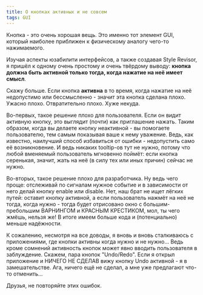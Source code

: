 ```yaml
---
title: О кнопках активных и не совсем
tags: GUI
---
```


Кнопка - это очень хорошая вещь. Это именно тот элемент GUI, который наиболее приближен к физическому аналогу чего-то нажимаемого.

Изучая аспекты юзабилити интерфейсов, а также создавая Style Revisor, я пришёл к одному очень простому и очень твёрдому выводу: **кнопка должна быть активной только тогда, когда нажатие на неё имеет смысл**.

Скажу больше. Если кнопка **активна** в то время, когда нажатие на неё недопустимо или бессмысленно - значит эта кнопка сделана плохо. Ужасно плохо. Отвратительно плохо. Хуже некуда.

Во-первых, такое решение плохо для пользователя. Если он видит активную кнопку, это выглядит (почти) как приглашение нажать. Таким образом, когда вы делаете кнопку неактивной - вы помогаете пользователю, тем самым показывая ваше к нему уважение. Ведь, как известно, наилучший способ избавиться от ошибки - недопустить само её возникновение. И ведь никаких tooltip-ов тут не нужно, потому что любой вменяемый пользователь мгновенно поймёт: если кнопка серенькая, значит, жать на неё (в силу тех или иных причин) сейчас не нужно.

Во-вторых, такое решение плохо для разработчика. Ну ведь чего проще: отслеживай по сигналам нужное событие и в зависимости от него делай кнопку enable или disable. Нет, наш брат не ищет лёгких путей: оставит кнопку активной, а если пользователь нажмёт на неё не тогда, когда нужно - тогда будет отрисовано окно с большим-пребольшим ВАРНИНГОМ и КРАСНЫМ КРЕСТИКОМ, мол, ты чего жмёшь, нельзя же! В итоге имеем больше кода и (потенциально) меньше надёжности.

К сожалению, несмотря на все доводы, я вновь и вновь сталкиваюсь с приложениями, где кнопки активны когда нужно и не нужно... Ведь кроме сомнений активность кнопок может явно вводить пользователя в заблуждение. Скажем, пара кнопок "Undo/Redo". Если я открыл приложение и НИЧЕГО НЕ СДЕЛАВ вижу кнопку Undo активной - я в замешательстве. Ага, ничего ещё не сделал, а мне уже предлагают что-то отменить...

Друзья, не повторяйте этих ошибок.
